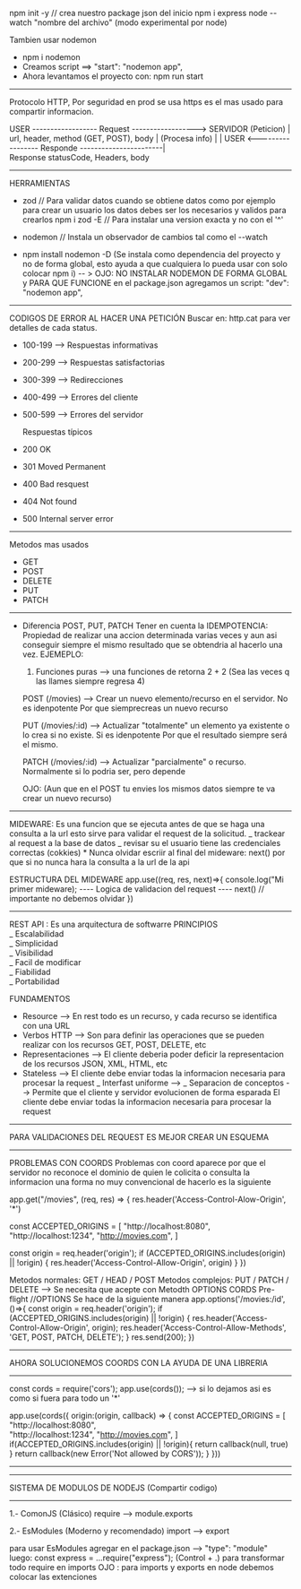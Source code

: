 npm init -y // crea nuestro package json del inicio
npm i express
node --watch "nombre del archivo" (modo experimental por node)

Tambien usar nodemon

- npm i nodemon
- Creamos script ==> "start": "nodemon app",
- Ahora levantamos el proyecto con: npm run start

---

Protocolo HTTP, Por seguridad en prod se usa https
es el mas usado para compartir informacion.

USER ------------------ Request ------------------> SERVIDOR
                      (Peticion)                        |
           url, header, method (GET, POST), body        |
                      (Procesa info)                    |
                                                        |
USER <----------------- Responde -----------------------|  
                        Response
                  statusCode, Headers, body

---

HERRAMIENTAS

- zod // Para validar datos cuando se obtiene datos como por
  ejemplo para crear un usuario los datos debes ser
  los necesarios y validos para crearlos
  npm i zod -E // Para instalar una version exacta y no con el '^'

- nodemon // Instala un observador de cambios
  tal como el --watch

- npm install nodemon -D (Se instala como dependencia del proyecto y
  no de forma global, esto ayuda a que cualquiera lo pueda usar
  con solo colocar npm i)
  -- > OJO: NO INSTALAR NODEMON DE FORMA GLOBAL y PARA QUE FUNCIONE
  en el package.json agregamos un script: "dev": "nodemon app",

---

CODIGOS DE ERROR AL HACER UNA PETICIÓN
Buscar en: http.cat para ver detalles de cada status.

- 100-199 --> Respuestas informativas
- 200-299 --> Respuestas satisfactorias
- 300-399 --> Redirecciones
- 400-499 --> Errores del cliente
- 500-599 --> Errores del servidor

  Respuestas típicos

- 200 OK
- 301 Moved Permanent
- 400 Bad resquest
- 404 Not found
- 500 Internal server error

---

Metodos mas usados

- GET
- POST
- DELETE
- PUT
- PATCH

---

- Diferencia POST, PUT, PATCH
  Tener en cuenta la IDEMPOTENCIA: Propiedad de realizar una accion determinada
  varias veces y aun asi conseguir siempre el mismo resultado que se obtendria al
  hacerlo una vez.
  EJEMEPLO:

  1. Funciones puras --> una funciones de retorna 2 + 2 (Sea las veces q las llames siempre regresa 4)

  POST (/movies) --> Crear un nuevo elemento/recurso en el servidor.
  No es idenpotente
  Por que siemprecreas un nuevo recurso

  PUT (/movies/:id) --> Actualizar "totalmente" un elemento ya existente o lo crea si no existe.
  Si es idenpotente
  Por que el resultado siempre será el mismo.

  PATCH (/movies/:id) --> Actualizar "parcialmente" o recurso.
  Normalmente si lo podria ser, pero depende

  OJO: (Aun que en el POST tu envies los mismos datos siempre te va crear un nuevo recurso)

---

MIDEWARE: Es una funcion que se ejecuta antes de que se haga una consulta a la url
esto sirve para validar el request de la solicitud.
_ trackear al request a la base de datos
_ revisar su el usuario tiene las credenciales correctas (cokkies) \* Nunca olvidar escriir al final del mideware: next()
por que si no nunca hara la consulta a la url de la api

  ESTRUCTURA DEL MIDEWARE
  app.use((req, res, next)=>{
      console.log("Mi primer mideware);
      ----
      Logica de validacion del request
      ----
      next()   // importante no debemos olvidar
  })

---

REST API : Es una arquitectura de softwarre
PRINCIPIOS  
 _ Escalabilidad  
 _ Simplicidad  
 _ Visibilidad  
 _ Facil de modificar  
 _ Fiabilidad  
 _ Portabilidad

FUNDAMENTOS

- Resource --> En rest todo es un recurso, y cada recurso se identifica con una URL
- Verbos HTTP --> Son para definir las operaciones que se pueden realizar con los recursos GET, POST, DELETE, etc
- Representaciones --> El cliente deberia poder deficir la representacion de los recursos JSON, XML, HTML, etc
- Stateless --> El cliente debe enviar todas la informacion necesaria para procesar la request
_ Interfast uniforme -->
_ Separacion de conceptos --> Permite que el cliente y servidor evolucionen de forma esparada
  El cliente debe enviar todas la informacion necesaria para procesar
  la request

---

PARA VALIDACIONES DEL REQUEST ES MEJOR CREAR UN ESQUEMA

---
PROBLEMAS CON COORDS
  Problemas con coord aparece por que el servidor no 
  reconoce el dominio de quien le colicita o consulta la informacion
  una forma  no muy convencional de hacerlo es la siguiente

  app.get("/movies", (req, res) => {
    <!-- CON LA LINEA SIGUIENTE, Todo dominio puede usar nuestra API -->
   res.header('Access-Control-Alow-Origin', '*')
   <!-- Enves de un '*' : Podemos colocar un dominio  -->
   <!-- http://localhost:8080 -->

   <!-- FORMA ESTANDAR -->

  const ACCEPTED_ORIGINS = [
    "http://localhost:8080",  
    "http://localhost:1234",
    "http://movies.com",
  ]

<!-- ojo: Solo se recibe la header('origin') , si la peticion  es diferente al del servidor -->
  const origin = req.header('origin');
    if (ACCEPTED_ORIGINS.includes(origin) || !origin) {
      res.header('Access-Control-Allow-Origin', origin)
    }
  })

Metodos normales:   GET / HEAD / POST
Metodos complejos:  PUT / PATCH / DELETE  --> Se necesita que acepte con Metodth OPTIONS
CORDS Pre-flight
//OPTIONS
Se hace de la siguiente manera
app.options('/movies:/id', ()=>{
  const origin = req.header('origin');
    if (ACCEPTED_ORIGINS.includes(origin) || !origin) {
      res.header('Access-Control-Allow-Origin', origin);
      res.header('Access-Control-Allow-Methods', 'GET, POST, PATCH, DELETE');
    }
  res.send(200);
})
********************************************************
AHORA SOLUCIONEMOS COORDS CON LA AYUDA DE UNA LIBRERIA
********************************************************
const cords = require('cors');
app.use(cords());         -->  si lo dejamos asi es como si fuera para todo un '*'


<!-- FORMA PRACTICA DE CORREGIR PROBLEMAS DE CORS -->
app.use(cords({
  origin:(origin, callback) => {
    const ACCEPTED_ORIGINS = [
      "http://localhost:8080",  
      "http://localhost:1234",
      "http://movies.com",
    ] 
    if(ACCEPTED_ORIGINS.includes(origin) || !origin){
      return callback(null, true)
    }
    return callback(new Error('Not allowed by CORS'));
  }
}))

---
*****************************************************
  SISTEMA DE MODULOS DE NODEJS (Compartir codigo)
*****************************************************
1.- ComonJS (Clásico)
    require   -->   module.exports

2.- EsModules (Moderno y recomendado)
    import    -->   export

para usar EsModules
agregar en el package.json
--> "type": "module"
luego: const express = ...require("express");  (Control + .) para transformar todo require en imports
OJO : para imports y exports en node debemos colocar las extenciones